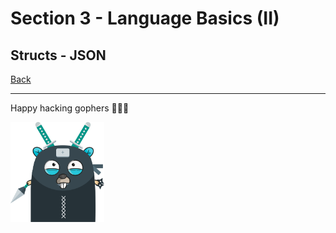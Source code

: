 # Section 3 - Language Basics (II)

## Structs - JSON

[Back](https://github.com/steevehook/udemy-go101/blob/master/section_3-language-basics-2)

---

Happy hacking gophers 🚀🚀🚀

<img src="https://github.com/steevehook/udemy-go101/raw/master/udemy-go101.svg?sanitize=true" width="150px"/>
